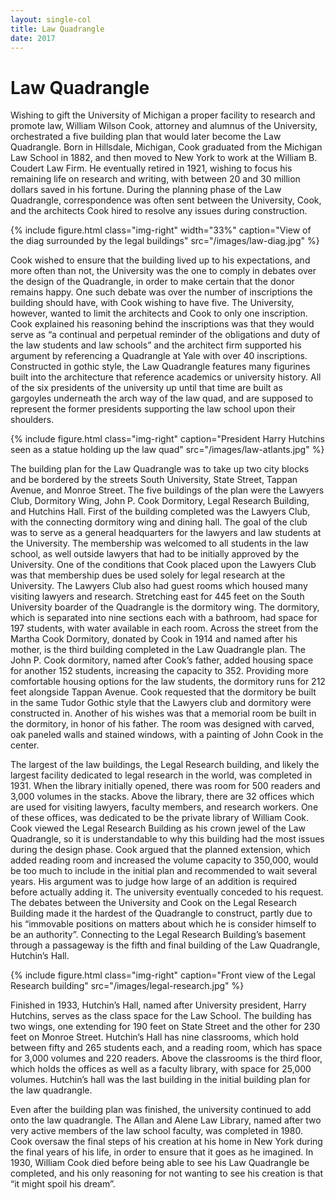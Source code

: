 ```yaml
---
layout: single-col
title: Law Quadrangle
date: 2017
---
```


# Law Quadrangle

Wishing to gift the University of Michigan a proper facility to research and promote law, William Wilson Cook, attorney and alumnus of the University, orchestrated a five building plan that would later become the Law Quadrangle. Born in Hillsdale, Michigan, Cook graduated from the Michigan Law School in 1882, and then moved to New York to work at the William B. Coudert Law Firm.  He eventually retired in 1921, wishing to focus his remaining life on research and writing, with between 20 and 30 million dollars saved in his fortune. During the planning phase of the Law Quadrangle, correspondence was often sent between the University, Cook, and the architects Cook hired to resolve any issues during construction.

{% include figure.html class="img-right" width="33%" caption="View of the diag surrounded by the legal buildings" src="/images/law-diag.jpg" %}

Cook wished to ensure that the building lived up to his expectations, and more often than not, the University was the one to comply in debates over the design of the Quadrangle, in order to make certain that the donor remains happy. One such debate was over the number of inscriptions the building should have, with Cook wishing to have five. The University, however, wanted to limit the architects and Cook to only one inscription. Cook explained his reasoning behind the inscriptions was that they would serve as “a continual and perpetual reminder of the obligations and duty of the law students and law schools” and the architect firm supported his argument by referencing a Quadrangle at Yale with over 40 inscriptions. Constructed in gothic style, the Law Quadrangle features many figurines built into the architecture that reference academics or university history. All of the six presidents of the university up until that time are built as gargoyles underneath the arch way of the law quad, and are supposed to represent the former presidents supporting the law school upon their shoulders.

{% include figure.html class="img-right" caption="President Harry Hutchins seen as a statue holding up the law quad" src="/images/law-atlants.jpg" %}

The building plan for the Law Quadrangle was to take up two city blocks and be bordered by the streets South University, State Street, Tappan Avenue, and Monroe Street. The five buildings of the plan were the Lawyers Club, Dormitory Wing, John P. Cook Dormitory, Legal Research Building, and Hutchins Hall. First of the building completed was the Lawyers Club, with the connecting dormitory wing and dining hall. The goal of the club was to serve as a general headquarters for the lawyers and law students at the University. The membership was welcomed to all students in the law school, as well outside lawyers that had to be initially approved by the University. One of the conditions that Cook placed upon the Lawyers Club was that membership dues be used solely for legal research at the University. The Lawyers Club also had guest rooms which housed many visiting lawyers and research.  Stretching east for 445 feet on the South University boarder of the Quadrangle is the dormitory wing. The dormitory, which is separated into nine sections each with a bathroom, had space for 197 students, with water available in each room.
Across the street from the Martha Cook Dormitory, donated by Cook in 1914 and named after his mother, is the third building completed in the Law Quadrangle plan. The John P. Cook dormitory, named after Cook’s father, added housing space for another 152 students, increasing the capacity to 352. Providing more comfortable housing options for the law students, the dormitory runs for 212 feet alongside Tappan Avenue. Cook requested that the dormitory be built in the same Tudor Gothic style that the Lawyers club and dormitory were constructed in. Another of his wishes was that a memorial room be built in the dormitory, in honor of his father. The room was designed with carved, oak paneled walls and stained windows, with a painting of John Cook in the center.

The largest of the law buildings, the Legal Research building, and likely the largest facility dedicated to legal research in the world, was completed in 1931. When the library initially opened, there was room for 500 readers and 3,000 volumes in the stacks. Above the library, there are 32 offices which are used for visiting lawyers, faculty members, and research workers. One of these offices, was dedicated to be the private library of William Cook. Cook viewed the Legal Research Building as his crown jewel of the Law Quadrangle, so it is understandable to why this building had the most issues during the design phase. Cook argued that the planned extension, which added reading room and increased the volume capacity to 350,000, would be too much to include in the initial plan and recommended to wait several years. His argument was to judge how large of an addition is required before actually adding it. The university eventually conceded to his request. The debates between the University and Cook on the Legal Research Building made it the hardest of the Quadrangle to construct, partly due to his “immovable positions on matters about which he is consider himself to be an authority”. Connecting to the Legal Research Building’s basement through a passageway is the fifth and final building of the Law Quadrangle, Hutchin’s Hall.

{% include figure.html class="img-right" caption="Front view of the Legal Research building" src="/images/legal-research.jpg" %}

Finished in 1933, Hutchin’s Hall, named after University president, Harry Hutchins, serves as the class space for the Law School. The building has two wings, one extending for 190 feet on State Street and the other for 230 feet on Monroe Street. Hutchin’s Hall has nine classrooms, which hold between fifty and 265 students each, and a reading room, which has space for 3,000 volumes and 220 readers. Above the classrooms is the third floor, which holds the offices as well as a faculty library, with space for 25,000 volumes. Hutchin’s hall was the last building in the initial building plan for the law quadrangle.

Even after the building plan was finished, the university continued to add onto the law quadrangle. The Allan and Alene Law Library, named after two very active members of the law school faculty, was completed in 1980. Cook oversaw the final steps of his creation at his home in New York during the final years of his life, in order to ensure that it goes as he imagined. In 1930, William Cook died before being able to see his Law Quadrangle be completed, and his only reasoning for not wanting to see his creation is that “it might spoil his dream”.
